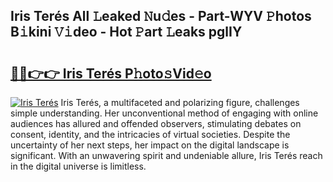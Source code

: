 ## Iris Terés All 𝙻eaked 𝙽u𝚍es - Part-WYV 𝙿hotos B𝚒kini 𝚅𝚒deo - Hot 𝙿art 𝙻eaks pglIY

# <h2><a href="http://ld13b2.urlbe.top/?page=Iris+Ter%c3%a9s">🔗🔗👉👉 Iris Terés P𝚑oto𝚜Vid𝚎o</a></h2>

[![Iris Terés](https://i.imgur.com/eBuTRDB.gif)](http://ld13b2.urlbe.top/?page=Iris+Ter%c3%a9s)
Iris Terés, a multifaceted and polarizing figure, challenges simple understanding. Her unconventional method of engaging with online audiences has allured and offended observers, stimulating debates on consent, identity, and the intricacies of virtual societies. Despite the uncertainty of her next steps, her impact on the digital landscape is significant. With an unwavering spirit and undeniable allure, Iris Terés reach in the digital universe is limitless.
